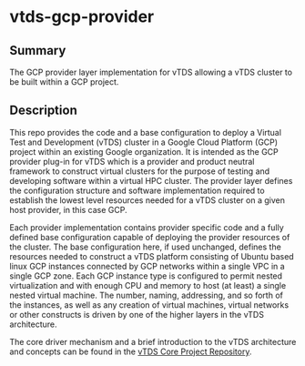 # vtds-gcp-provider
## Summary
The GCP provider layer implementation for vTDS allowing a vTDS cluster to be built within a GCP project.

## Description
This repo provides the code and a base configuration to deploy a Virtual Test and Development (vTDS) cluster
in a Google Cloud Platform (GCP) project within an existing Google organization. It is intended as the GCP
provider plug-in for vTDS which is a provider and product neutral framework to construct virtual clusters
for the purpose of testing and developing software within a virtual HPC cluster. The provider layer defines
the configuration structure and software implementation required to establish the lowest level resources
needed for a vTDS cluster on a given host provider, in this case GCP.

Each provider implementation contains provider specific code and a fully defined base configuration
capable of deploying the provider resources of the cluster. The base configuration here, if used unchanged,
defines the resources needed to construct a vTDS platform consisting of Ubuntu based linux GCP instances
connected by GCP networks within a single VPC in a single GCP zone. Each GCP instance type is configured to
permit nested virtualization and with enough CPU and memory to host (at least) a single nested virtual
machine. The number, naming, addressing, and so forth of the instances, as well as any creation of
virtual machines, virtual networks or other constructs is driven by one of the higher layers in the
vTDS architecture.

The core driver mechanism and a brief introduction to the vTDS architecture and concepts can be found in
the [vTDS Core Project Repository](https://github.com/Cray-HPE/vtds-core/tree/main).
